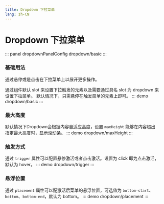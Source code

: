 ```yaml
---
title: Dropdown 下拉菜单
lang: zh-CN
---
```


<script setup>
import {dropdownPanelConfig} from '../../components/panel/config'
</script>

# Dropdown 下拉菜单
::: panel dropdownPanelConfig
dropdown/basic
:::

### 基础用法
通过悬停或是点击在下拉菜单上以展开更多操作。

通过组件默认 slot 来设置下拉触发的元素以及需要通过具名 slot 为 dropdown 来设置下拉菜单。 默认情况下，只需悬停在触发菜单的元素上即可。
::: demo
dropdown/basic
:::

### 最大高度
默认情况下Dropdown会根据内容自适应高度，设置 `maxHeight` 能够在内容超出指定最大高度时，显示滚动条。
::: demo
dropdown/maxHeight
:::

### 触发方式
通过 `trigger` 属性可以配置悬停激活或者点击激活。设置为 click 即为点击激活， 默认为 hover。
::: demo
dropdown/trigger
:::

### 悬浮位置
通过 `placement` 属性可以配激活后菜单的悬浮位置，可选值为 `bottom-start`、`bottom`、`bottom-end`，默认为 bottom。
::: demo
dropdown/placement
:::


